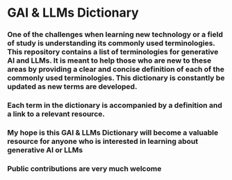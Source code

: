 # GAI & LLMs Dictionary
### One of the challenges when learning new technology or a field of study is understanding its commonly used terminologies.  This repository contains a list of terminologies for generative AI and LLMs. It is meant to help those who are new to these areas by providing a clear and concise definition of each of the commonly used terminologies.  This dictionary is constantly be updated as new terms are developed.
### Each term in the dictionary is accompanied by a definition and a link to a relevant resource.
### My hope is this GAI & LLMs Dictionary will become a valuable resource for anyone who is interested in learning about generative AI or LLMs
### Public contributions are very much welcome
